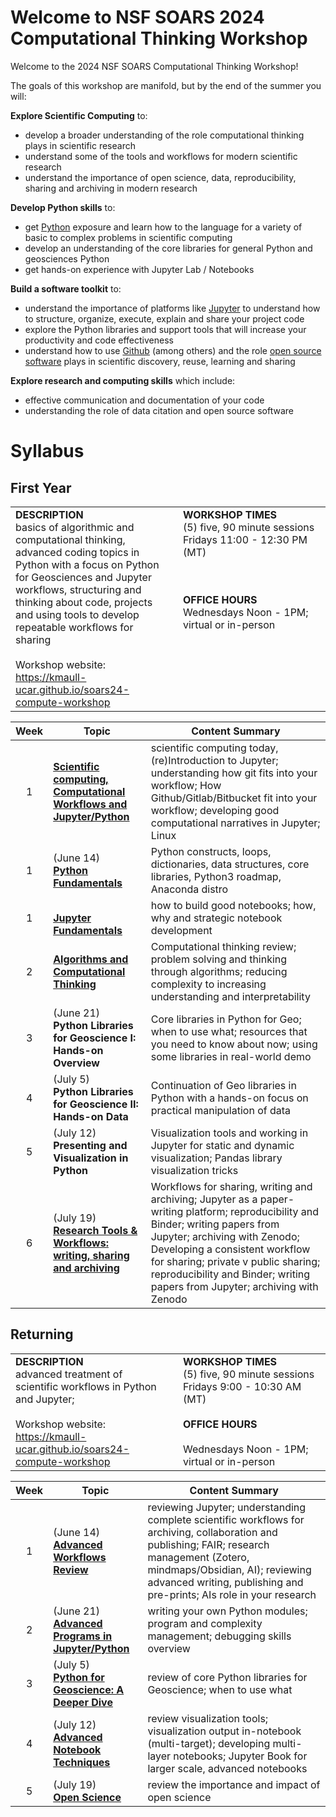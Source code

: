 Welcome to NSF SOARS 2024 Computational Thinking Workshop
=========================================================


Welcome to the 2024 NSF SOARS Computational Thinking Workshop!

The goals of this workshop are manifold, but by the end of the summer you will:

**Explore Scientific Computing** to:

* develop a broader understanding of the role computational thinking plays in scientific research
* understand some of the tools and workflows for modern scientific research
* understand the importance of open science, data, reproducibility, sharing and archiving in modern research

**Develop Python skills** to:

* get [Python](https://python.org) exposure and learn how to the language for a variety of basic to complex problems in scientific computing
* develop an understanding of the core libraries for general Python and geosciences Python
* get hands-on experience with Jupyter Lab / Notebooks

**Build a software toolkit** to: 

* understand the importance of platforms like [Jupyter](https://jupyter.org) to understand how to structure, organize, execute, explain and share your project code
* explore the Python libraries and support tools that will increase your productivity and code effectiveness
* understand how to use [Github](https://github.com) (among others) and the role [open source software]() plays in scientific discovery, reuse, learning and sharing 

**Explore research and computing skills** which include:
* effective communication and documentation of your code
* understanding the role of data citation and open source software

# Syllabus

## First Year

<table>
    <colgroup>
        <col style="width: 50%;">
        <col style="width: 10px">
        <col>
    </colgroup>
    <tr>
        <td valign="top">
<b>DESCRIPTION</b><br/>
basics of algorithmic and computational thinking, advanced coding topics in Python with a focus on Python for Geosciences and Jupyter workflows, structuring and thinking about code, projects and using tools to develop repeatable workflows for sharing
<br/><br/>
Workshop website: 
<a href="https://kmaull-ucar.github.io/soars24-compute-workshop">https://kmaull-ucar.github.io/soars24-compute-workshop</a> 
</a> 
        </td>
        <td></td>
        <td valign="top">
<b>WORKSHOP TIMES</b><br/>
(5) five, 90 minute sessions
<br/>
Fridays 11:00 - 12:30 PM (MT)

<br/><br/>
<b>OFFICE HOURS</b><br/>
Wednesdays Noon - 1PM; virtual or in-person
        </td>
    </tr>
</table>

|  **Week** | **Topic**             |   **Content Summary**      |
|:---------:|-----------------------|----------------------------|
|  1    |   **[Scientific computing, Computational Workflows and Jupyter/Python](./firstyear/week01a)** | scientific computing today, (re)Introduction to Jupyter; understanding how git fits into your workflow; How Github/Gitlab/Bitbucket fit into your workflow; developing good computational narratives in Jupyter; Linux |
|  1   | (June 14) <br/> **[Python Fundamentals](./firstyear/week01b)**                    |  Python constructs, loops, dictionaries, data structures, core libraries, Python3 roadmap, Anaconda distro |
|  1   | <br/> **[Jupyter Fundamentals](./firstyear/week01c)**                    |  how to build good notebooks; how, why and strategic notebook development |
| 2  | **[Algorithms and Computational Thinking](./firstyear/week02a.md)** |  	Computational thinking review; problem solving and thinking through algorithms; reducing complexity to increasing understanding and interpretability |
| 3 | (June 21) <br/> **Python Libraries for Geoscience I: Hands-on Overview**  | Core libraries in Python for Geo; when to use what; resources that you need to know about now; using some libraries in real-world demo |
|  4    | (July 5) <br/> **Python Libraries for Geoscience II: Hands-on Data**  | Continuation of Geo libraries in Python with a hands-on focus on practical manipulation of data |
|  5   | (July 12) <br/> **Presenting and Visualization in Python**  | Visualization tools and working in Jupyter for static and dynamic visualization; Pandas library visualization tricks |
|  6    | (July 19) <br/>**[Research Tools & Workflows: writing, sharing and archiving](./firstyear/week05.md)** | Workflows for sharing, writing and archiving;  Jupyter as a paper-writing platform; reproducibility and Binder;  writing papers from Jupyter; archiving with Zenodo; Developing a consistent workflow for sharing; private v public sharing; reproducibility and Binder; writing papers from Jupyter; archiving with Zenodo |



## Returning 

<table >
    <colgroup>
        <col style="width: 50%;">
        <col style="width: 10px;">
        <col>
    </colgroup>
    <tr>
        <td valign="top">
        <b>DESCRIPTION</b><br/>
    advanced treatment of scientific workflows in Python and Jupyter;
    <br/>
    <br/>
    Workshop website: 
<a href="https://kmaull-ucar.github.io/soars24-compute-workshop">https://kmaull-ucar.github.io/soars24-compute-workshop</a 
        </td>
        <td></td>
        <td valign="top">
        <b>WORKSHOP TIMES</b><br/>
    (5) five, 90 minute sessions
    <br/>
    Fridays 9:00 - 10:30 AM (MT)
    <br/><br/>
        <b>OFFICE HOURS</b><br/><br/>
        Wednesdays Noon - 1PM; virtual or in-person
        </td>
    </tr>
</table>


|  **Week** | **Topic**             |   **Content Summary**      |
|:---------:|-----------------------|----------------------------|
|  1   | (June 14) <br/>   **[Advanced Workflows Review](./returning/week01.md)** | reviewing Jupyter; understanding complete scientific workflows for archiving, collaboration and publishing; FAIR; research management (Zotero, mindmaps/Obsidian, AI); reviewing advanced writing, publishing and pre-prints; AIs role in your research  |
|  2   | (June 21) <br/> **[Advanced Programs in Jupyter/Python](./returning/week02.md)** |  writing your own Python modules; program and complexity management; debugging skills overview |
|  3   | (July 5) <br/> **[Python for Geoscience: A Deeper Dive](./returning/week03.md)**  | review of core  Python libraries for Geoscience; when to use what  |
|  4   | (July 12) <br/> **[Advanced Notebook Techniques](./returning/week04.md)** | review visualization tools;  visualization output in-notebook (multi-target); developing multi-layer notebooks; Jupyter Book for larger scale, advanced notebooks |
|  5   | (July 19) <br/>**[Open Science](./returning/week05.md)** | review the importance and impact of open science |
